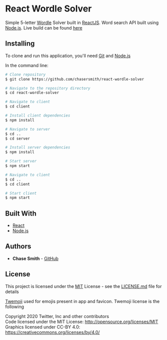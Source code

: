 # React Wordle Solver

Simple 5-letter [Wordle](https://www.powerlanguage.co.uk/wordle/) Solver built in [ReactJS](https://reactjs.org/). Word search API built using [Node.js](https://nodejs.org/en/download/). Live build can be found [here](https://reactwordlesolver.netlify.app/)

## Installing

To clone and run this application, you'll need [Git](https://git-scm.com) and [Node.js](https://nodejs.org/en/download/) 

In the command line:

```bash
# Clone repository
$ git clone https://github.com/chasersmith/react-wordle-solver

# Navigate to the repository directory
$ cd react-wordle-solver

# Navigate to client
$ cd client

# Install client dependencies
$ npm install

# Navigate to server
$ cd ..
$ cd server

# Install server dependencies
$ npm install

# Start server
$ npm start

# Navigate to client
$ cd ..
$ cd client

# Start client
$ npm start
```

## Built With

  - [React](https://reactjs.org/)
  - [Node.js](https://nodejs.org/en/)

## Authors

  - **Chase Smith** -
    [GitHub](https://github.com/chasersmith)

## License

This project is licensed under the [MIT](https://mit-license.org/) License - see the [LICENSE.md](LICENSE.md) file for
details

[Twemoji](https://twemoji.twitter.com/) used for emojis present in app and favicon. Twemoji license is the following<br>

Copyright 2020 Twitter, Inc and other contributors<br>
Code licensed under the MIT License: http://opensource.org/licenses/MIT<br>
Graphics licensed under CC-BY 4.0: https://creativecommons.org/licenses/by/4.0/
